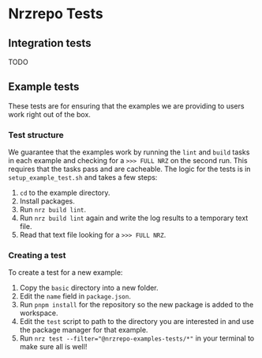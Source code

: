 # Nrzrepo Tests

## Integration tests

TODO

## Example tests

These tests are for ensuring that the examples we are providing to users work right out of the box.

### Test structure

We guarantee that the examples work by running the `lint` and `build` tasks in each example and checking for a `>>> FULL NRZ` on the second run. This requires that the tasks pass and are cacheable. The logic for the tests is in `setup_example_test.sh` and takes a few steps:

1. `cd` to the example directory.
2. Install packages.
3. Run `nrz build lint`.
4. Run `nrz build lint` again and write the log results to a temporary text file.
5. Read that text file looking for a `>>> FULL NRZ`.

### Creating a test

To create a test for a new example:

1. Copy the `basic` directory into a new folder.
2. Edit the `name` field in `package.json`.
3. Run `pnpm install` for the repository so the new package is added to the workspace.
4. Edit the `test` script to path to the directory you are interested in and use the package manager for that example.
5. Run `nrz test --filter="@nrzrepo-examples-tests/*"` in your terminal to make sure all is well!
